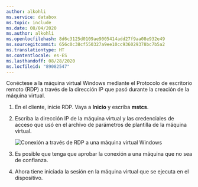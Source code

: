 ```yaml
---
author: alkohli
ms.service: databox
ms.topic: include
ms.date: 08/04/2020
ms.author: alkohli
ms.openlocfilehash: 8d6c3125d0109ae9005414add27f9aa08e932e49
ms.sourcegitcommit: 656c0c38cf550327a9ee10cc936029378bc7b5a2
ms.translationtype: HT
ms.contentlocale: es-ES
ms.lasthandoff: 08/28/2020
ms.locfileid: "89082547"
---
```

Conéctese a la máquina virtual Windows mediante el Protocolo de escritorio remoto (RDP) a través de la dirección IP que pasó durante la creación de la máquina virtual.

1. En el cliente, inicie RDP. Vaya a **Inicio** y escriba **mstcs**.
1. Escriba la dirección IP de la máquina virtual y las credenciales de acceso que usó en el archivo de parámetros de plantilla de la máquina virtual.

    ![Conexión a través de RDP a una máquina virtual Windows](media/azure-stack-edge-gateway-connect-vm-windows/connect-vm-rdp-1.png)
1. Es posible que tenga que aprobar la conexión a una máquina que no sea de confianza. 
1. Ahora tiene iniciada la sesión en la máquina virtual que se ejecuta en el dispositivo. 